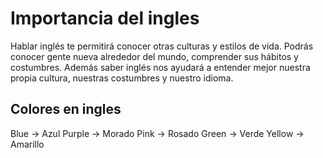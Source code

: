 # Importancia del ingles
Hablar inglés te permitirá conocer otras culturas y estilos de vida. Podrás conocer gente nueva alrededor del mundo, comprender sus hábitos y costumbres. Además saber inglés nos ayudará a entender mejor nuestra propia cultura, nuestras costumbres y nuestro idioma.

## Colores en ingles
Blue -> Azul
Purple -> Morado
Pink -> Rosado
Green -> Verde
Yellow -> Amarillo